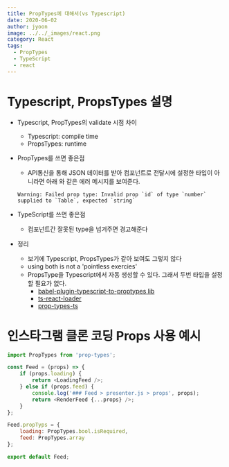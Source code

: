 ```yaml
---
title: PropTypes에 대해서(vs Typescript)
date: 2020-06-02
author: jyoon
image: ../../_images/react.png
category: React
tags:
  - PropTypes
  - TypeScript
  - react 
---
```


# Typescript, PropsTypes 설명

* Typescript, PropTypes의 validate 시점 차이 
  - Typescript: compile time
  - PropsTypes: runtime

* PropTypes를 쓰면 좋은점 
  - API통신을 통해 JSON 데이터를 받아 컴포넌트로 전달시에 설정한 타입이 아니라면 아래 와 같은 에러 메시지를 보여준다.
  ```
  Warning: Failed prop type: Invalid prop `id` of type `number` supplied to `Table`, expected `string`
  ```
* TypeScript를 쓰면 좋은점 
  - 컴포넌트간 잘못된 type을 넘겨주면 경고해준다 


* 정리 
  - 보기에 Typescript, PropsTypes가 같아 보여도 그렇지 않다 
  - using both is not a 'pointless exercies'
  - PropsType을 Typescript에서 자동 생성할 수 있다. 그래서 두번 타입을 설정할 필요가 없다. 
    - [babel-plugin-typescript-to-proptypes lib](https://github.com/milesj/babel-plugin-typescript-to-proptypes)
    - [ts-react-loader](https://github.com/grncdr/ts-react-loader#what-it-does)
    - [prop-types-ts](https://github.com/gcanti/prop-types-ts)


# 인스타그램 클론 코딩 Props 사용 예시 
```js
import PropTypes from 'prop-types';

const Feed = (props) => {
	if (props.loading) {
		return <LoadingFeed />;
	} else if (props.feed) {
		console.log('### Feed > presenter.js > props', props);
		return <RenderFeed {...props} />;
	}
};

Feed.propTyps = {
	loading: PropTypes.bool.isRequired,
	feed: PropTypes.array
};

export default Feed;


```

